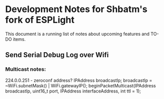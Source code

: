 # Development Notes for Shbatm's fork of ESPLight
This document is a running list of notes about upcoming features and TO-DO items.

## Send Serial Debug Log over Wifi
### Multicast notes:
224.0.0.251 - zeroconf address?
IPAddress broadcastIp;
broadcastIp = ~WiFi.subnetMask() | WiFi.gatewayIP();
beginPacketMulticast(IPAddress broadcastIp, 
                                   uint16_t port, 
                                   IPAddress interfaceAddress, 
                                   int ttl = 1);
